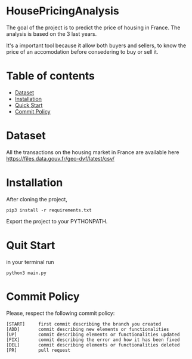 # HousePricingAnalysis
The goal of the project is to predict the price of housing in France.
The analysis is based on the 3 last years.

It's a important tool because it allow both buyers and sellers, to know the price of an accomodation before consedering to buy or sell it.

# Table of contents

- [Dataset](#dataset)
- [Installation](#installation)
- [Quick Start](#quick-start)
- [Commit Policy](#commit-policy)

# Dataset

All the transactions on the housing market in France are available here https://files.data.gouv.fr/geo-dvf/latest/csv/

# Installation

After cloning the project,

```
pip3 install -r requirements.txt
```

Export the project to your PYTHONPATH.

# Quit Start

in your terminal run
```
python3 main.py
```

# Commit Policy

Please, respect the following commit policy:
```
[START]     first commit describing the branch you created
[ADD]       commit describing new elements or functionalities
[UP]        commit describing elements or functionalities updated
[FIX]       commit describing the error and how it has been fixed
[DEL]       commit describing elements or functionalities deleted
[PR]        pull request
```